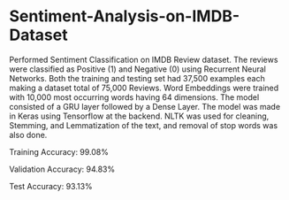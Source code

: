 # Sentiment-Analysis-on-IMDB-Dataset
Performed Sentiment Classification on IMDB Review dataset. The reviews were classified as Positive (1) and Negative (0) using Recurrent Neural Networks. Both the training and testing set had 37,500 examples each making a dataset total of 75,000 Reviews. Word Embeddings were trained with 10,000 most occurring words having 64 dimensions. The model consisted of a GRU layer followed by a Dense Layer. The model was made in Keras using Tensorflow at the backend. NLTK was used for cleaning, Stemming, and Lemmatization of the text, and removal of stop words was also done.

Training Accuracy: 99.08%

Validation Accuracy: 94.83%

Test Accuracy: 93.13%
